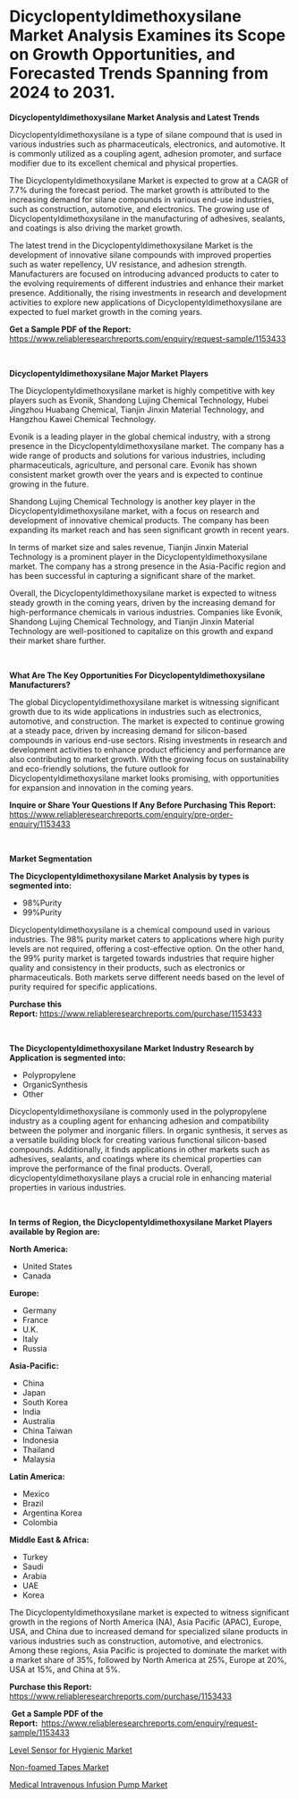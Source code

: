 <p><h1>Dicyclopentyldimethoxysilane Market Analysis Examines its Scope on Growth Opportunities, and Forecasted Trends Spanning from 2024 to 2031.</h1></p><p><strong>Dicyclopentyldimethoxysilane Market Analysis and Latest Trends</strong></p>
<p><p>Dicyclopentyldimethoxysilane is a type of silane compound that is used in various industries such as pharmaceuticals, electronics, and automotive. It is commonly utilized as a coupling agent, adhesion promoter, and surface modifier due to its excellent chemical and physical properties.</p><p>The Dicyclopentyldimethoxysilane Market is expected to grow at a CAGR of 7.7% during the forecast period. The market growth is attributed to the increasing demand for silane compounds in various end-use industries, such as construction, automotive, and electronics. The growing use of Dicyclopentyldimethoxysilane in the manufacturing of adhesives, sealants, and coatings is also driving the market growth.</p><p>The latest trend in the Dicyclopentyldimethoxysilane Market is the development of innovative silane compounds with improved properties such as water repellency, UV resistance, and adhesion strength. Manufacturers are focused on introducing advanced products to cater to the evolving requirements of different industries and enhance their market presence. Additionally, the rising investments in research and development activities to explore new applications of Dicyclopentyldimethoxysilane are expected to fuel market growth in the coming years.</p></p>
<p><strong>Get a Sample PDF of the Report:&nbsp;</strong> <a href="https://www.reliableresearchreports.com/enquiry/request-sample/1153433">https://www.reliableresearchreports.com/enquiry/request-sample/1153433</a></p>
<p>&nbsp;</p>
<p><strong>Dicyclopentyldimethoxysilane Major Market Players</strong></p>
<p><p>The Dicyclopentyldimethoxysilane market is highly competitive with key players such as Evonik, Shandong Lujing Chemical Technology, Hubei Jingzhou Huabang Chemical, Tianjin Jinxin Material Technology, and Hangzhou Kawei Chemical Technology.</p><p>Evonik is a leading player in the global chemical industry, with a strong presence in the Dicyclopentyldimethoxysilane market. The company has a wide range of products and solutions for various industries, including pharmaceuticals, agriculture, and personal care. Evonik has shown consistent market growth over the years and is expected to continue growing in the future.</p><p>Shandong Lujing Chemical Technology is another key player in the Dicyclopentyldimethoxysilane market, with a focus on research and development of innovative chemical products. The company has been expanding its market reach and has seen significant growth in recent years.</p><p>In terms of market size and sales revenue, Tianjin Jinxin Material Technology is a prominent player in the Dicyclopentyldimethoxysilane market. The company has a strong presence in the Asia-Pacific region and has been successful in capturing a significant share of the market.</p><p>Overall, the Dicyclopentyldimethoxysilane market is expected to witness steady growth in the coming years, driven by the increasing demand for high-performance chemicals in various industries. Companies like Evonik, Shandong Lujing Chemical Technology, and Tianjin Jinxin Material Technology are well-positioned to capitalize on this growth and expand their market share further.</p></p>
<p>&nbsp;</p>
<p><strong>What Are The Key Opportunities For Dicyclopentyldimethoxysilane Manufacturers?</strong></p>
<p><p>The global Dicyclopentyldimethoxysilane market is witnessing significant growth due to its wide applications in industries such as electronics, automotive, and construction. The market is expected to continue growing at a steady pace, driven by increasing demand for silicon-based compounds in various end-use sectors. Rising investments in research and development activities to enhance product efficiency and performance are also contributing to market growth. With the growing focus on sustainability and eco-friendly solutions, the future outlook for Dicyclopentyldimethoxysilane market looks promising, with opportunities for expansion and innovation in the coming years.</p></p>
<p><strong>Inquire or Share Your Questions If Any Before Purchasing This Report:</strong> <a href="https://www.reliableresearchreports.com/enquiry/pre-order-enquiry/1153433">https://www.reliableresearchreports.com/enquiry/pre-order-enquiry/1153433</a></p>
<p>&nbsp;</p>
<p><strong>Market Segmentation</strong></p>
<p><strong>The Dicyclopentyldimethoxysilane Market Analysis by types is segmented into:</strong></p>
<p><ul><li>98%Purity</li><li>99%Purity</li></ul></p>
<p><p>Dicyclopentyldimethoxysilane is a chemical compound used in various industries. The 98% purity market caters to applications where high purity levels are not required, offering a cost-effective option. On the other hand, the 99% purity market is targeted towards industries that require higher quality and consistency in their products, such as electronics or pharmaceuticals. Both markets serve different needs based on the level of purity required for specific applications.</p></p>
<p><strong>Purchase this Report:&nbsp;</strong><a href="https://www.reliableresearchreports.com/purchase/1153433">https://www.reliableresearchreports.com/purchase/1153433</a></p>
<p>&nbsp;</p>
<p><strong>The Dicyclopentyldimethoxysilane Market Industry Research by Application is segmented into:</strong></p>
<p><ul><li>Polypropylene</li><li>OrganicSynthesis</li><li>Other</li></ul></p>
<p><p>Dicyclopentyldimethoxysilane is commonly used in the polypropylene industry as a coupling agent for enhancing adhesion and compatibility between the polymer and inorganic fillers. In organic synthesis, it serves as a versatile building block for creating various functional silicon-based compounds. Additionally, it finds applications in other markets such as adhesives, sealants, and coatings where its chemical properties can improve the performance of the final products. Overall, dicyclopentyldimethoxysilane plays a crucial role in enhancing material properties in various industries.</p></p>
<p>&nbsp;</p>
<p><strong>In terms of Region, the Dicyclopentyldimethoxysilane Market Players available by Region are:</strong></p>
<p>
    <p> <strong> North America: </strong>
        <ul>
            <li>United States</li>
            <li>Canada</li>
        </ul>
        </p> 
    <p> <strong> Europe: </strong>
        <ul>
            <li>Germany</li>
            <li>France</li>
            <li>U.K.</li>
            <li>Italy</li>
            <li>Russia</li>
        </ul>
        </p> 
    <p> <strong> Asia-Pacific: </strong>
        <ul>
            <li>China</li>
            <li>Japan</li>
            <li>South Korea</li>
            <li>India</li>
            <li>Australia</li>
            <li>China Taiwan</li>
            <li>Indonesia</li>
            <li>Thailand</li>
            <li>Malaysia</li>
        </ul>
        </p> 
    <p> <strong> Latin America: </strong>
        <ul>
            <li>Mexico</li>
            <li>Brazil</li>
            <li>Argentina Korea</li>
            <li>Colombia</li>
        </ul>
        </p> 
    <p> <strong> Middle East & Africa: </strong>
        <ul>
            <li>Turkey</li>
            <li>Saudi</li>
            <li>Arabia</li>
            <li>UAE</li>
            <li>Korea</li>
        </ul>
    </p>
    </p>
<p><p>The Dicyclopentyldimethoxysilane market is expected to witness significant growth in the regions of North America (NA), Asia Pacific (APAC), Europe, USA, and China due to increased demand for specialized silane products in various industries such as construction, automotive, and electronics. Among these regions, Asia Pacific is projected to dominate the market with a market share of 35%, followed by North America at 25%, Europe at 20%, USA at 15%, and China at 5%.</p></p>
<p><strong>Purchase this Report: </strong><a href="https://www.reliableresearchreports.com/purchase/1153433">https://www.reliableresearchreports.com/purchase/1153433</a></p>
<p>&nbsp;<strong>Get a Sample PDF of the Report:&nbsp;&nbsp;</strong><a href="https://www.reliableresearchreports.com/enquiry/request-sample/1153433">https://www.reliableresearchreports.com/enquiry/request-sample/1153433</a></p>
<p><strong></strong></p>
<p><p><a href="https://view.publitas.com/reportprime-1/level-sensor-for-hygienic-market-size-global-industry-overview-market-segmentation-and-forecast-2023-to-2030/">Level Sensor for Hygienic Market</a></p><p><a href="https://view.publitas.com/reportprime-1/non-foamed-tapes-market-size-market-trends-and-growth-outlook-forecasted-for-period-from-2023-to-2030/">Non-foamed Tapes Market</a></p><p><a href="https://view.publitas.com/reportprime-1/medical-intravenous-infusion-pump-market-centers-on-aspects-such-as-market-growth-market-share-market-opportunity-and-projected-forecasts-spanning-from-2023-to-2030/">Medical Intravenous Infusion Pump Market</a></p></p>